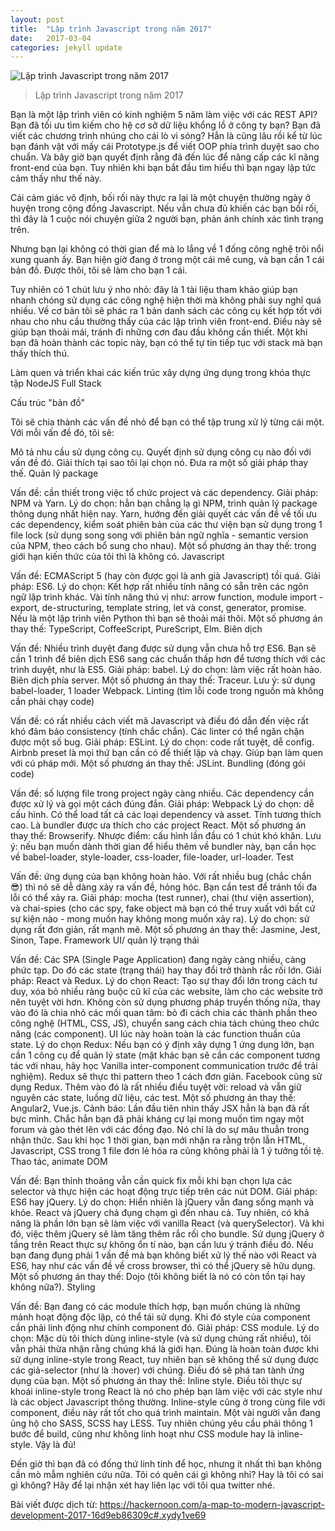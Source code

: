 ```yaml
---
layout: post
title:  "Lập trình Javascript trong năm 2017"
date:   2017-03-04
categories: jekyll update
---
```

![Lập trình Javascript trong năm 2017](https://thefullfool.files.wordpress.com/2010/09/wheres-waldo1.jpg)

> Lập trình Javascript trong năm 2017

Bạn là một lập trình viên có kinh nghiệm 5 năm làm việc với các REST API? Bạn đã tối ưu tìm kiếm cho hệ cơ sở dữ liệu khổng lồ ở công ty bạn? Bạn đã viết các chương trình nhúng cho cái lò vi sóng? Hẳn là cũng lâu rồi kể từ lúc bạn đánh vật với mấy cái Prototype.js để viết OOP phía trình duyệt sao cho chuẩn. Và bây giờ bạn quyết định rằng đã đến lúc để nâng cấp các kĩ năng front-end của bạn. Tuy nhiên khi bạn bắt đầu tìm hiểu thì bạn ngay lập tức cảm thấy như thế này.

Cái cảm giác vô định, bối rối này thực ra lại là một chuyện thường ngày ở huyện trong cộng đồng Javascript. Nếu vẫn chưa đủ khiến các bạn bối rối, thì đây là 1 cuộc nói chuyện giữa 2 người bạn, phản ánh chính xác tình trạng trên.

Nhưng bạn lại không có thời gian để mà lo lắng về 1 đống công nghệ trôi nổi xung quanh ấy. Bạn hiện giờ đang ở trong một cái mê cung, và bạn cần 1 cái bản đồ. Được thôi, tôi sẽ làm cho bạn 1 cái.

Tuy nhiên có 1 chút lưu ý nho nhỏ: đây là 1 tài liệu tham khảo giúp bạn nhanh chóng sử dụng các công nghệ hiện thời mà không phải suy nghĩ quá nhiều. Về cơ bản tôi sẽ phác ra 1 bản danh sách các công cụ kết hợp tốt với nhau cho nhu cầu thường thấy của các lập trình viên front-end. Điều này sẽ giúp bạn thoải mái, tránh đi những cơn đau đầu không cần thiết. Một khi bạn đã hoàn thành các topic này, bạn có thể tự tin tiếp tục với stack mà bạn thấy thích thú.

Làm quen và triển khai các kiến trúc xây dựng ứng dụng trong khóa thực tập NodeJS Full Stack

Cấu trúc "bản đồ"

Tôi sẽ chia thành các vấn đề nhỏ để bạn có thể tập trung xử lý từng cái một. Với mỗi vấn đề đó, tôi sẽ:

Mô tả nhu cầu sử dụng công cụ.
Quyết định sử dụng công cụ nào đối với vấn đề đó.
Giải thích tại sao tôi lại chọn nó.
Đưa ra một số giải pháp thay thế.
Quản lý package

Vấn đề: cần thiết trong việc tổ chức project và các dependency.
Giải pháp: NPM và Yarn.
Lý do chọn: hẳn bạn chẳng lạ gì NPM, trình quản lý package thông dụng nhất hiện nay. Yarn, hướng đến giải quyết các vấn đề về tối ưu các dependency, kiểm soát phiên bản của các thư viện bạn sử dụng trong 1 file lock (sử dụng song song với phiên bản ngữ nghĩa - semantic version của NPM, theo cách bổ sung cho nhau).
Một số phương án thay thế: trong giới hạn kiến thức của tôi thì là không có.
Javascript

Vấn đề: ECMAScript 5 (hay còn được gọi là anh già Javascript) tồi quá.
Giải pháp: ES6.
Lý do chọn: Kết hợp rất nhiều tính năng có sẵn trên các ngôn ngữ lập trình khác. Vài tính năng thú vị như: arrow function, module import - export, de-structuring, template string, let và const, generator, promise. Nếu là một lập trình viên Python thì bạn sẽ thoải mái thôi.
Một số phương án thay thế: TypeScript, CoffeeScript, PureScript, Elm.
Biên dịch

Vấn đề: Nhiều trình duyệt đang được sử dụng vẫn chưa hỗ trợ ES6. Bạn sẽ cần 1 trình để biên dịch ES6 sang các chuẩn thấp hơn để tương thích với các trình duyệt, như là ES5.
Giải pháp: babel.
Lý do chọn: làm việc rất hoàn hảo. Biên dịch phía server.
Một số phương án thay thế: Traceur.
Lưu ý: sử dụng babel-loader, 1 loader Webpack. 
Linting (tìm lỗi code trong nguồn mà không cần phải chạy code)

Vấn đề: có rất nhiều cách viết mã Javascript và điều đó dẫn đến việc rất khó đảm bảo consistency (tính chắc chắn). Các linter có thể ngăn chặn được một số bug.
Giải pháp: ESLint.
Lý do chọn: code rất tuyệt, dễ config. Airbnb preset là mọi thứ bạn cần có để thiết lập và chạy. Giúp bạn làm quen với cú pháp mới.
Một số phương án thay thế: JSLint.
Bundling (đóng gói code)

Vấn đề: số lượng file trong project ngày càng nhiều. Các dependency cần được xử lý và gọi một cách đúng đắn.
Giải pháp: Webpack
Lý do chọn: dễ cấu hình. Có thể load tất cả các loại dependency và asset. Tính tương thích cao. Là bundler được ưa thích cho các project React.
Một số phương án thay thế: Browserify.
Nhược điểm: cấu hình lần đầu có 1 chút khó khăn.
Lưu ý: nếu bạn muốn dành thời gian để hiểu thêm về bundler này, bạn cần học về babel-loader, style-loader, css-loader, file-loader, url-loader.
Test

Vấn đề: ứng dụng của bạn không hoàn hảo. Với rất nhiều bug (chắc chắn 😎) thì nó sẽ dễ dàng xảy ra vấn đề, hỏng hóc. Bạn cần test để tránh tối đa lỗi có thể xảy ra.
Giải pháp: mocha (test runner), chai (thư viện assertion), và chai-spies (cho các spy, fake object mà bạn có thể truy xuất với bất cứ sự kiện nào - mong muốn hay không mong muốn xảy ra). 
Lý do chọn: sử dụng rất đơn giản, rất mạnh mẽ.
Một số phương án thay thế: Jasmine, Jest, Sinon, Tape.
Framework UI/ quản lý trạng thái

Vấn đề: Các SPA (Single Page Application) đang ngày càng nhiều, càng phức tạp. Do đó các state (trạng thái) hay thay đổi trở thành rắc rối lớn.
Giải pháp: React và Redux.
Lý do chọn React: Tạo sự thay đổi lớn trong cách tư duy, xóa bỏ nhiều ràng buộc cũ kĩ của các website, làm cho các website trở nên tuyệt vời hơn. Không còn sử dụng phương pháp truyền thống nữa, thay vào đó là chia nhỏ các mối quan tâm: bỏ đi cách chia các thành phần theo công nghệ (HTML, CSS, JS), chuyển sang cách chia tách chúng theo chức năng (các component). UI lúc này hoàn toàn là các function thuần của state. 
Lý do chọn Redux: Nếu bạn có ý định xây dựng 1 ứng dụng lớn, bạn cần 1 công cụ để quản lý state (mặt khác bạn sẽ cần các component tương tác với nhau, hãy học Vanilla inter-component communication trước để trải nghiệm). Redux sẽ thực thi pattern theo 1 cách đơn giản. Facebook cũng sử dụng Redux. Thêm vào đó là rất nhiều điều tuyệt vời: reload và vẫn giữ nguyên các state, luồng dữ liệu, các test.
Một số phương án thay thế: Angular2, Vue.js.
Cảnh báo: Lần đầu tiên nhìn thấy JSX hẳn là bạn đã rất bực mình. Chắc hẳn bạn đã phải kháng cự lại mong muốn tìm ngay một forum và gào thét lên với các đồng đạo. Nó chỉ là do sự mâu thuẫn trong nhận thức. Sau khi học 1 thời gian, bạn mới nhận ra rằng trộn lẫn HTML, Javascript, CSS trong 1 file đơn lẻ hóa ra cũng không phải là 1 ý tưởng tồi tệ. 
Thao tác, animate DOM

Vấn đề: Bạn thỉnh thoảng vẫn cần quick fix mỗi khi bạn chọn lựa các selector và thực hiện các hoạt động trực tiếp trên các nút DOM.
Giải pháp: ES6 hay jQuery.
Lý do chọn: Hiển nhiên là jQuery vẫn đang sống mạnh và khỏe. React và jQuery chả đụng chạm gì đến nhau cả. Tuy nhiên, có khả năng là phần lớn bạn sẽ làm việc với vanilla React (và querySelector). Và khi đó, việc thêm jQuery sẽ làm tăng thêm rắc rối cho bundle. Sử dụng jQuery ở tầng trên React thực sự không ổn tí nào, bạn cần lưu ý tránh điều đó. Nếu bạn đang đụng phải 1 vấn đề mà bạn không biết xử lý thế nào với React và ES6, hay như các vấn đề về cross browser, thì có thể jQuery sẽ hữu dụng.
Một số phương án thay thế: Dojo (tôi không biết là nó có còn tồn tại hay không nữa?).
Styling

Vấn đề: Bạn đang có các module thích hợp, bạn muốn chúng là những mảnh hoạt động độc lập, có thể tái sử dụng. Khi đó style của component cần phải linh động như chính component đó.
Giải pháp: CSS module.
Lý do chọn: Mặc dù tôi thích dùng inline-style (và sử dụng chúng rất nhiều), tôi vẫn phải thừa nhận rằng chúng khá là giới hạn. Đúng là hoàn toàn được khi sử dụng inline-style trong React, tuy nhiên bạn sẽ không thể sử dụng được các giả-selector (như là :hover) với chúng. Điều đó sẽ phá tan tành ứng dụng của bạn.
Một số phương án thay thế: Inline style. Điều tôi thực sự khoái inline-style trong React là nó cho phép bạn làm việc với các style như là các object Javascript thông thường. Inline-style cũng ở trong cùng file với component, điều này rất tốt cho quá trình maintain. Một vài người vẫn đang ủng hộ cho SASS, SCSS hay LESS. Tuy nhiên chúng yêu cầu phải thông 1 bước để build, cũng như không linh hoạt như CSS module hay là inline-style.
Vậy là đủ!

Đến giờ thì bạn đã có đống thứ linh tinh để học, nhưng ít nhất thì bạn không cần mò mẫm nghiên cứu nữa. Tôi có quên cái gì không nhỉ? Hay là tôi có sai gì không? Hãy để lại nhận xét hay liên lạc với tôi qua twitter nhé. 

Bài viết được dịch từ: https://hackernoon.com/a-map-to-modern-javascript-development-2017-16d9eb86309c#.xydy1ve69
